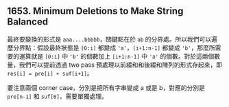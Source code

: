 ## 1653. Minimum Deletions to Make String Balanced

最終要變換的形式是 `aaa....bbbbb`，關鍵點在於 `ab` 的分界處。所以我們可以遍歷分界點：假設最終狀態是 `[0:i]` 都變成 `'a'`，`[i+1:n-1]` 都變成 `'b'`，那麼所需要的運算就是 `[0:i]` 中 `'b'` 的個數加上 `[i+1:n-1]` 中 `'a'` 的個數。對於這兩個數量，我們可以提前透過 two pass 預處理以前綴和和後綴和陣列的形式存起來，即 `res[i] = pre[i] + suf[i+1]`。

要注意兩個 corner case，分別是把所有字串變成 a 或是 b，對應的分別是 `pre[n-1]` 和 `suf[0]`，需要單獨處理。
